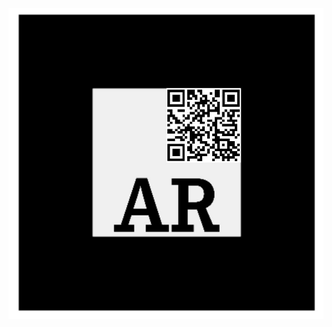 

<a href="https://raw.githubusercontent.com/Christoph-Blank/AR/main/AR_QR.JPG"><img src="https://raw.githubusercontent.com/Christoph-Blank/AR/main/AR_QR.JPG" alt="alternativer_text"></a>
